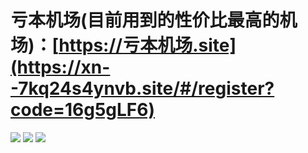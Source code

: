 # 亏本机场(目前用到的性价比最高的机场)：[https://亏本机场.site](https://xn--7kq24s4ynvb.site/#/register?code=16g5gLF6)

<div>
  <img src="https://github.com/vfdeclnc/cheap-vpn-recommendation/assets/138665345/a7a37ff8-a566-4d27-b93a-b8db466cb0b7"/>
  <img src="https://github.com/vfdeclnc/cheap-vpn-recommendation/assets/138665345/e33b74ac-c060-485e-9eab-9f3475713040"/>
  <img src="https://github.com/vfdeclnc/cheap-vpn-recommendation/assets/138665345/b798769c-2bc6-4754-9af1-dc0b546e386a"/>
</div>


